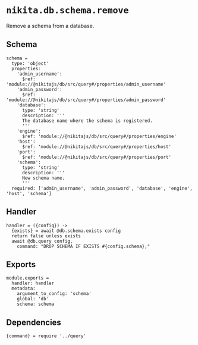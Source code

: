 
# `nikita.db.schema.remove`

Remove a schema from a database.

## Schema

    schema =
      type: 'object'
      properties:
        'admin_username':
          $ref: 'module://@nikitajs/db/src/query#/properties/admin_username'
        'admin_password':
          $ref: 'module://@nikitajs/db/src/query#/properties/admin_password'
        'database':
          type: 'string'
          description: '''
          The database name where the schema is registered.
          '''
        'engine':
          $ref: 'module://@nikitajs/db/src/query#/properties/engine'
        'host':
          $ref: 'module://@nikitajs/db/src/query#/properties/host'
        'port':
          $ref: 'module://@nikitajs/db/src/query#/properties/port'
        'schema':
          type: 'string'
          description: '''
          New schema name.
          '''
      required: ['admin_username', 'admin_password', 'database', 'engine', 'host', 'schema']

## Handler

    handler = ({config}) ->
      {exists} = await @db.schema.exists config
      return false unless exists
      await @db.query config,
        command: "DROP SCHEMA IF EXISTS #{config.schema};"

## Exports

    module.exports =
      handler: handler
      metadata:
        argument_to_config: 'schema'
        global: 'db'
        schema: schema

## Dependencies

    {command} = require '../query'
